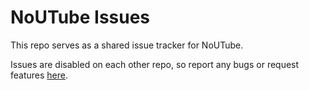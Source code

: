 # NoUTube Issues

This repo serves as a shared issue tracker for NoUTube.

Issues are disabled on each other repo, so report any bugs or request features [here](https://github.com/noutube/issues/issues).
